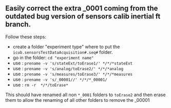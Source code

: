 ## Easily correct the extra _0001 coming from the outdated bug version of sensors calib inertial ft branch.
Follow these steps:

- create a folder "experiment type" where to put the `icub.sensorsTestDataAcquisition#.seq#` folder.
- go in the folder: `cd "experiment name"`
- use : `prename -v 's/stateExt/toErase1/' */*/*stateExt`
- use : `prename -v 's/analog/toErase2/' */*/*analog`
- use : `prename -v 's/measures/toErase3/' */*/*measures`
- use :   `prename -v 's/_00001//' */*/*_00001/`
- use :  `rm -r  */*/toErase*`


This should have renamed all non `*_0001` folders to `toErase2` and then erase them to allow the renaming of all other folders to remove the _00001

